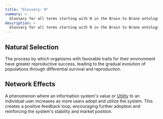 ```yaml
---
title: "Glossary: N"
summary: >
  Glossary for all terms starting with N in the Brain to Brane ontology framework
description: >
  Glossary for all terms starting with N in the Brain to Brane ontology framework
---
```


## Natural Selection

The process by which organisms with favorable traits for their environment have greater reproductive success, leading to the gradual evolution of populations through differential survival and reproduction.

## Network Effects

A phenomenon where an information system's value or [Utility](U.md#utility-of-an-information-system) to an individual user increases as more users adopt and utilize the system. This creates a positive feedback loop, encouraging further adoption and reinforcing the system's stability and market position.
